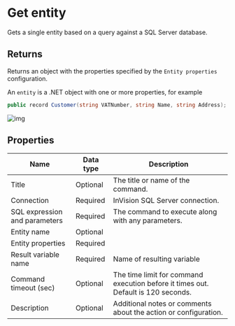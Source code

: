 # Get entity

Gets a single entity based on a query against a SQL Server database.

## Returns

Returns an object with the properties specified by the `Entity properties` configuration.

An `entity` is a .NET object with one or more properties, for example

```csharp
public record Customer(string VATNumber, string Name, string Address);
```

![img](https://profitbasedocs.blob.core.windows.net/flowimages/get-entity.png)

## Properties

| Name         | Data type       | Description                                       |
|--------------|-----------------|---------------------------------------------------|
| Title           |   Optional | The title or name of the command.      |
| Connection         | Required   | InVision SQL Server connection. |
| SQL expression and parameters   | Required      | The command to execute along with any parameters.   |
| Entity name | Optional  |   |
| Entity properties | Required  |   |
| Result variable name | Required  | Name of resulting variable  |
| Command timeout (sec) | Optional | The time limit for command execution before it times out. Default is 120 seconds.|
| Description   |  Optional  |  Additional notes or comments about the action or configuration. |
